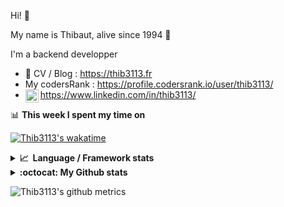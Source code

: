 Hi! 👋

My name is Thibaut, alive since 1994 🍷

I'm a backend developper

-   📝 CV / Blog : https://thib3113.fr
-   My codersRank : https://profile.codersrank.io/user/thib3113/
-   <a href="https://www.linkedin.com/in/thib3113/"><img align="left" alt="Thib3113's Linkedin" width="21px" src="https://raw.githubusercontent.com/peterthehan/peterthehan/master/assets/linkedin.svg" /></a> https://www.linkedin.com/in/thib3113/

📊 **This week I spent my time on**

[![Thib3113's wakatime](https://github-readme-stats.vercel.app/api/wakatime?username=thib3113&layout=default&theme=dracula&langs_count=6&hide_title=true&hide_border=true)](https://wakatime.com/@thib3113)

<details>
  <summary><b>📈&nbsp;&nbsp;Language&nbsp;/&nbsp;Framework stats</b></summary>
  <br/>  
  <a href='https://profile.codersrank.io/user/thib3113/'>
  <img src='http://cr-skills-chart-widget.azurewebsites.net/api/api?username=thib3113&padding=30&skills=php,batchfile,javascript,less,mysql,reactjs,scss,shell,typescript,vue'>
  </a>
</details>

<details>
  <summary><b>:octocat: My Github stats</b></summary>
  <br/>  
  
  <img src="https://github-readme-stats.vercel.app/api?username=thib3113&theme=dracula&show_icons=true&" alt="Thib3113's GitHub stats" />

<!--START_SECTION:activity-->

1. 🎉 Merged PR [#1](https://github.com/thib3113/node-red-contrib-unifi-client/pull/1) in [thib3113/node-red-contrib-unifi-client](https://github.com/thib3113/node-red-contrib-unifi-client)
2. 💪 Opened PR [#1](https://github.com/thib3113/node-red-contrib-unifi-client/pull/1) in [thib3113/node-red-contrib-unifi-client](https://github.com/thib3113/node-red-contrib-unifi-client)
3. 🎉 Merged PR [#249](https://github.com/thib3113/unifi-client/pull/249) in [thib3113/unifi-client](https://github.com/thib3113/unifi-client)
4. ❗️ Closed issue [#248](https://github.com/thib3113/unifi-client/issues/248) in [thib3113/unifi-client](https://github.com/thib3113/unifi-client)
5. 💪 Opened PR [#249](https://github.com/thib3113/unifi-client/pull/249) in [thib3113/unifi-client](https://github.com/thib3113/unifi-client)
 <!--END_SECTION:activity-->

</details>

![Thib3113's github metrics](https://gist.githubusercontent.com/thib3113/83a96e16f8bca103f1b0e376186c66ec/raw/github-metrics.svg)
